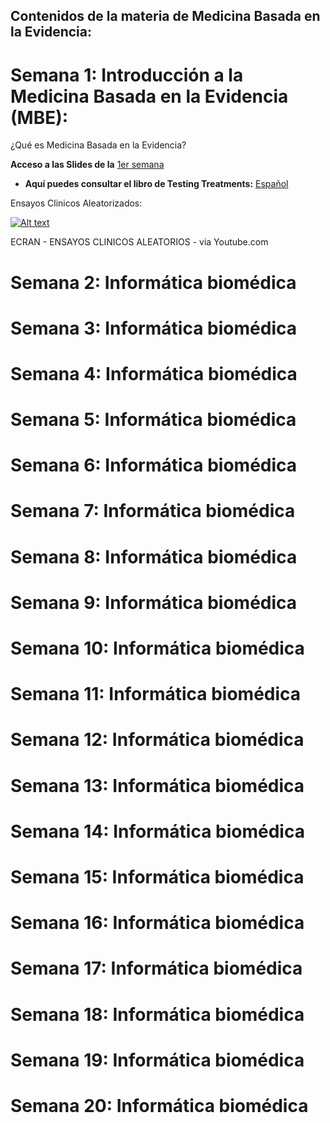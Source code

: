 ## Contenidos de la materia de Medicina Basada en la Evidencia:

# Semana 1: Introducción a la Medicina Basada en la Evidencia (MBE):

¿Qué es Medicina Basada en la Evidencia?


**Acceso a las Slides de la** [1er semana](https://ebdm.github.io/Sesion1_MBE.pdf)

 + **Aquí puedes consultar el libro de Testing Treatments:** [Español](https://es.testingtreatments.org)

Ensayos Clinicos Aleatorizados:

[![Alt text](https://img.youtube.com/vi/PrQDYNk4CU0/0.jpg)](https://www.youtube.com/watch?v=PrQDYNk4CU0)

ECRAN - ENSAYOS CLINICOS ALEATORIOS - via Youtube.com

# Semana 2: Informática biomédica

# Semana 3: Informática biomédica

# Semana 4: Informática biomédica

# Semana 5: Informática biomédica

# Semana 6: Informática biomédica

# Semana 7: Informática biomédica

# Semana 8: Informática biomédica

# Semana 9: Informática biomédica

# Semana 10: Informática biomédica

# Semana 11: Informática biomédica

# Semana 12: Informática biomédica

# Semana 13: Informática biomédica

# Semana 14: Informática biomédica

# Semana 15: Informática biomédica

# Semana 16: Informática biomédica

# Semana 17: Informática biomédica

# Semana 18: Informática biomédica

# Semana 19: Informática biomédica

# Semana 20: Informática biomédica




